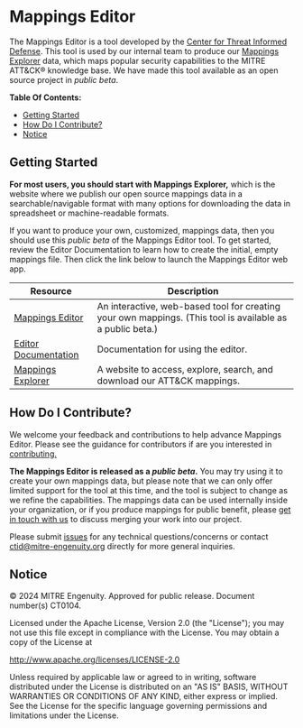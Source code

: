 # Mappings Editor

The Mappings Editor is a tool developed by the [Center for Threat Informed
Defense](https://mitre-engenuity.org/cybersecurity/center-for-threat-informed-defense/).
This tool is used by our internal team to produce our [Mappings
Explorer](https://center-for-threat-informed-defense.github.io/mappings-explorer/) data,
which maps popular security capabilities to the MITRE ATT&CK® knowledge base. We have
made this tool available as an open source project in *public beta*.

**Table Of Contents:**

- [Getting Started](#getting-started)
- [How Do I Contribute?](#how-do-i-contribute)
- [Notice](#notice)

## Getting Started

**For most users, you should start with Mappings Explorer,** which is the website where
we publish our open source mappings data in a searchable/navigable format with many
options for downloading the data in spreadsheet or machine-readable formats.

If you want to produce your own, customized, mappings data, then you should use this
*public beta* of the Mappings Editor tool. To get started, review the Editor
Documentation to learn how to create the initial, empty mappings file. Then click  the
link below to launch the Mappings Editor web app.

| Resource                                                                                           | Description                                                                                               |
| -------------------------------------------------------------------------------------------------- | --------------------------------------------------------------------------------------------------------- |
| [Mappings Editor](https://center-for-threat-informed-defense.github.io/mappings-editor)            | An interactive, web-based tool for creating your own mappings. (This tool is available as a public beta.) |
| [Editor Documentation](https://github.com/center-for-threat-informed-defense/mappings-editor/wiki) | Documentation for using the editor.                                                                       |
| [Mappings Explorer](https://center-for-threat-informed-defense.github.io/mappings-explorer/)       | A website to access, explore, search, and download our ATT&CK mappings.                                   |

## How Do I Contribute?

We welcome your feedback and contributions to help advance Mappings Editor. Please see
the guidance for contributors if are you interested in [contributing.](/CONTRIBUTING.md)

**The Mappings Editor is released as a *public beta*.** You may try using it to create
your own mappings data, but please note that we can only offer limited support for the
tool at this time, and the tool is subject to change as we refine the capabilities. The
mappings data can be used internally inside your organization, or if you produce
mappings for public benefit, please [get in touch with
us]((mailto:ctid@mitre-engenuity.org?subject=Mappings%20Explorer%20framework%20submission))
to discuss merging your work into our project.

Please submit
[issues](https://github.com/center-for-threat-informed-defense/mappings-editor/issues)
for any technical questions/concerns or contact
[ctid@mitre-engenuity.org](mailto:ctid@mitre-engenuity.org?subject=subject=Question%20about%20mappings-editor)
directly for more general inquiries.

## Notice

© 2024 MITRE Engenuity. Approved for public release. Document number(s) CT0104.

Licensed under the Apache License, Version 2.0 (the "License"); you may not use this
file except in compliance with the License. You may obtain a copy of the License at

http://www.apache.org/licenses/LICENSE-2.0

Unless required by applicable law or agreed to in writing, software distributed under
the License is distributed on an "AS IS" BASIS, WITHOUT WARRANTIES OR CONDITIONS OF ANY
KIND, either express or implied. See the License for the specific language governing
permissions and limitations under the License.
